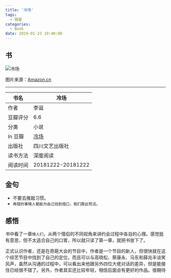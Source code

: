 ```yaml
---
title: '冷场'
tags:
  - 银屋
categories:
  - Book
date: 2019-01-23 19:40:00
---
```


## 书
![冷场](https://images-cn.ssl-images-amazon.com/images/I/31wrrhOG4zL._SX275_BO1,204,203,200_.jpg)

图片来源：[Amazon.cn](https://www.amazon.cn/dp/B07KC5SN2Z/ref=sr_1_1?ie=UTF8&qid=1547286413&sr=8-1&keywords=%E5%86%B7%E5%9C%BA)

---

| 书名 | 冷场 |
| --- | --- |
| 作者 | 李诞 |
| 豆瓣评分 | 6.6 |
| 分类 | 小说 |
| In 豆瓣 | [冷场](https://book.douban.com/subject/30365801/) |
| 出版社 | 四川文艺出版社 |
| 读书方法 | 深度阅读 |
| 阅读时间 | 20181222-20181222 |

<!--more-->

## 金句

- 不要去推敲习惯。
- `再错的事情人都能为自己找到借口，我们靠此苟活。`

## 感悟

书中看了一章`情人们`，从两个情侣的不同视角来讲约会过程中各自的心理。感觉挺有意思，但不太适合自己的口胃，所以就只读了第一章，就把书放下了。

正式认识作者，还是在奇葩大会的节目中，作者是一个节目的新人，但很快就在这个综艺节目中找到了自己的定位，而且可以与高晓松、蔡康永、马东和薛兆丰谈笑风声，虽然从沟通的过程中，可以看出来他跟另外四位大佬对话的差异，但是能接住已经很不错了。另外，作者其实还比较年轻，相信后面会有更好的作品。很期待


